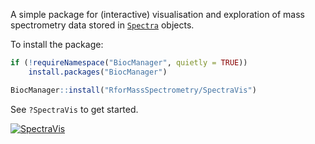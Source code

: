 A simple package for (interactive) visualisation and exploration of
mass spectrometry data stored in
[`Spectra`](https://rformassspectrometry.github.io/Spectra/) objects.

To install the package:

```r
if (!requireNamespace("BiocManager", quietly = TRUE))
    install.packages("BiocManager")

BiocManager::install("RforMassSpectrometry/SpectraVis")
```

See `?SpectraVis` to get started.


[![SpectraVis](http://img.youtube.com/vi/MHnP44glwUE/0.jpg)](http://www.youtube.com/watch?v=MHnP44glwUE "SpectraVis: Visualising and Exploring Spectra Data")

